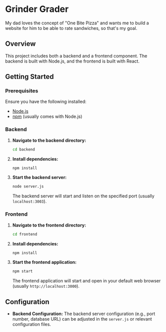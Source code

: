 # Grinder Grader

My dad loves the concept of "One Bite Pizza" and wants me to build a website for him to be able to rate sandwiches, so that's my goal.

## Overview

This project includes both a backend and a frontend component. The backend is built with Node.js, and the frontend is built with React.

## Getting Started

### Prerequisites

Ensure you have the following installed:
- [Node.js](https://nodejs.org/)
- [npm](https://www.npmjs.com/) (usually comes with Node.js)

### Backend

1. **Navigate to the backend directory:**

    ```bash
    cd backend
    ```

2. **Install dependencies:**

    ```bash
    npm install
    ```

3. **Start the backend server:**

    ```bash
    node server.js
    ```

   The backend server will start and listen on the specified port (usually `localhost:3003`).

### Frontend

1. **Navigate to the frontend directory:**

    ```bash
    cd frontend
    ```

2. **Install dependencies:**

    ```bash
    npm install
    ```

3. **Start the frontend application:**

    ```bash
    npm start
    ```

   The frontend application will start and open in your default web browser (usually `http://localhost:3000`).

## Configuration

- **Backend Configuration:** The backend server configuration (e.g., port number, database URL) can be adjusted in the `server.js` or relevant configuration files.